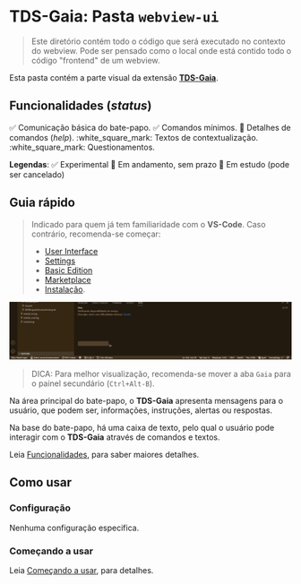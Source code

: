 # TDS-Gaia: Pasta `webview-ui`

> Este diretório contém todo o código que será executado no contexto do webview. Pode ser pensado como o local onde está contido todo o código "frontend" de um webview.

Esta pasta contém a parte visual da extensão [**TDS-Gaia**](https://github.com/brodao2/tds-gaia).

## Funcionalidades (_status_)

:white_check_mark: Comunicação básica do bate-papo.
:white_check_mark: Comandos mínimos.
:walking: Detalhes de comandos (_help_).
:white_square_mark: Textos de contextualização.
:white_square_mark: Questionamentos.

**Legendas**: :white_check_mark: Experimental :walking: Em andamento, sem prazo :white_square_button: Em estudo (pode ser cancelado)

## Guia rápido

> Indicado para quem já tem familiaridade com o **VS-Code**. Caso contrário, recomenda-se começar:
>
> - [User Interface](https://code.visualstudio.com/docs/getstarted/userinterface)
> - [Settings](https://code.visualstudio.com/docs/getstarted/settings)
> - [Basic Edition](https://code.visualstudio.com/docs/egaiar/codebasics)
> - [Marketplace](https://code.visualstudio.com/docs/egaiar/extension-gallery)
> - [Instalação](README.md#instalação).

![Gaia: Chat](images/chat.png)

> DICA: Para melhor visualização, recomenda-se mover a aba `Gaia` para o painel secundário (`Ctrl+Alt-B`).

Na área principal do bate-papo, o **TDS-Gaia** apresenta mensagens para o usuário, que podem ser, informações, instruções, alertas ou respostas.

Na base do bate-papo, há uma caixa de texto, pelo qual o usuário pode interagir com o **TDS-Gaia** através de comandos e textos.

Leia [Funcionalidades](README.md#funcionalidades), para saber maiores detalhes.

## Como usar

### Configuração

Nenhuma configuração especifica.

### Começando a usar

Leia [Começando a usar](README.md#começando-a-usar), para detalhes.
